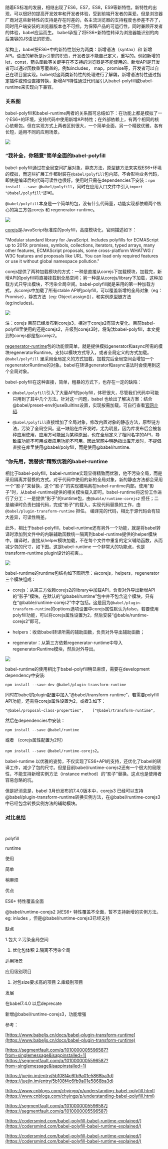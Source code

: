 随着ES标准的发展，相继出现了ES6，ES7，ES8，ES9等新特性。新特性的出现，可以很好的提高开发效率和开发者体验，受到前端开发者的喜爱。但是浏览器厂商对这些新特性的支持是存在时差的，各主流浏览器的支持程度也参差不齐了，同时用户端安装的浏览器版本也不可控。为保障产品的可运行性，同时兼顾开发者的体验，babel应运而生。 babel承担了将ES6+新特性转译为浏览器能识别的向后兼容的JS语法的职责。

架构上，babel把ES6+中的新特性划分为两类：新增语法（syntax）和 新增API。语法的解析是js引擎的职责，开发者是不能自己定义，重写的。例如新增的 let，const，箭头函数等关键字在不支持的浏览器是不能使用的。新增API是开发者可以通过函数重写覆盖的，例如includes， map，promise等，开发者可以自己在项目里实现。babel对这两类新特性的处理进行了解耦，新增语法特性通过指定插件或预设直接转换，新增API特性通过代码层引入babel-polyfill或babel-runtime来实现向下兼容。

### 关系图

babel-polyfill和babel-runtime两者的关系图可总结如下：在功能上都是模拟了一个ES6+的环境，支持代码中使用新增API特性；在外部依赖上，有两个相同的核心依赖包。但在实现方式上两者区别很大，一个简单全面，另一个精致优雅，各有长短，适用不同的应用场景。 

![](https://img-blog.csdnimg.cn/20190802103121987.png?x-oss-process=image/watermark,type_ZmFuZ3poZW5naGVpdGk,shadow_10,text_aHR0cHM6Ly9ibG9nLmNzZG4ubmV0L2h1cGlhbjE5ODk=,size_16,color_FFFFFF,t_70)

### “我补全，你随意”简单全面的babel-polyfill

babel-polyfill通过在全局空间扩展对象，静态方法，原型链方法来实现ES6+环境的模拟，而这些扩展工作都封装在`@babel/polyfill`包内部，不会影响业务代码，即使是编译后的代码可读性也很好。使用时只需在dependencies下安装：`npm install --save @babel/polyfill`，同时在应用入口文件中引入`import "@babel/polyfill"`即可。

`@babel/polyfill`本身是一个简单的包，没有什么代码量，功能实现都依赖两个核心的第三方包corejs 和 regenerator-runtime。 

![](https://img-blog.csdnimg.cn/20190802103250622.png?x-oss-process=image/watermark,type_ZmFuZ3poZW5naGVpdGk,shadow_10,text_aHR0cHM6Ly9ibG9nLmNzZG4ubmV0L2h1cGlhbjE5ODk=,size_16,color_FFFFFF,t_70)

[corejs](https://github.com/zloirock/core-js#readme)是JavaScript标准库的polyfill，高度模块化，官网描述如下：

"Modular standard library for JavaScript. Includes polyfills for ECMAScript up to 2019: promises, symbols, collections, iterators, typed arrays, many other features, ECMAScript proposals, some cross-platform WHATWG / W3C features and proposals like URL. You can load only required features or use it without global namespace pollution."

corejs提供了两种加载模块的方式：一种是直接从corejs下加载模块，加载完，新增API的polyfill将直接挂载到全局空间；另一种是从corejs/library下加载，这种加载方式只导出模块，不污染全局空间。babel-polyfill就是采用的第一种加载方式，从corejs中加载了所有stable API的polyfill，可以覆盖新增的全局对象（eg：Promise），静态方法（eg: Object.assign()），和实例原型链方法(eg:includes)。 

![](https://img-blog.csdnimg.cn/20190802103334969.png?x-oss-process=image/watermark,type_ZmFuZ3poZW5naGVpdGk,shadow_10,text_aHR0cHM6Ly9ibG9nLmNzZG4ubmV0L2h1cGlhbjE5ODk=,size_16,color_FFFFFF,t_70)

注：corejs 目前已经发布到corejs3，相对于corejs2有较大变化。目前babel-polyfill里使用的还是corejs2，升级到corejs3时，将淘汰babel-polyfill，本文提到的corejs都是指corejs2。

[regenerator-runtime](https://github.com/facebook/regenerator/tree/master/packages/regenerator-runtime)包的功能很简单，就是提供模拟generator和async所需的模块regeneratorRuntime。支持以模块方式导入，或者全局定义的方式加载。`@babel/polyfill` 里采用全局定义的方式加载，加载完后全局空间会增加一个regeneratorRuntime的对象。babel在转译generator和async语法时会使用到这个全局对象。

babel-polyfill在这种直接，简单，粗暴的方式下，也存在一定的缺陷：

-   `@babel/polyfill`引入了大量API的polyfill，体积很大，尽管我们代码中可能只用到了其中几个方法。针对这一问题，babel 也给出了解决方案：结合@babel/preset-env的useBuiltIns设置，实现按需加载。可自行查看[官网介绍](https://www.babeljs.cn/docs/babel-polyfill).
    
-   `@babel/polyfill`直接增加了全局对象，修改内置对象的静态方法，原型链方法，污染了全局空间。这一缺陷在库开发时，尤为明显，因为库发布后会被各种应用使用，应用方可能因为某种原因，也在全局定义了相同名字的API，导致库功能不可用或者应用功能不可用。因此官网中明确指出库开发时，不提倡直接在库里使用@babel/polyfill，而是使用@babel/runtime.
    

### “你先用，我替换”精致优雅的babel-runtime

相比于babel-polyfill，babel-runtime实现显得精致而优雅，他不污染全局，而是采用隔离并替换的方式。对于代码中使用的新的全局对象，新的静态方法都会采用一个"影子"来替换，这个"影子"的实现被隔离在babel-runtime内部。使用"影子"时，从babel-runtime提供的相关模块载入即可。babel-runtime将这份工作进行了分工：一是提供"影子"的runtime包，由`@bable/runtime-corejs2` 担任；二是编译时负责扫描代码，完成"影子"的载入，实现代码替换的工作，由`@babel/plugin-transform-runtime` 担任。 编译完的代码，相比于源代码会有较大差异，可读性稍差。

此外，相比于babel-polyfill，babel-runtime还有另外一个功能，就是将babel转译时添加到文件中的内联辅助函数统一隔离到babel-runtime提供的helper模块中，编译时，直接从helper模块加载，不在每个文件中重复的定义辅助函数，从而减少包的尺寸，如下图。这是babel-runtime 一个非常大的功能点，也是transform-runtime plugin设计的初衷。。

![](https://img-blog.csdnimg.cn/20190802103451576.png?x-oss-process=image/watermark,type_ZmFuZ3poZW5naGVpdGk,shadow_10,text_aHR0cHM6Ly9ibG9nLmNzZG4ubmV0L2h1cGlhbjE5ODk=,size_16,color_FFFFFF,t_70)

babel-runtime的runtime包结构如下图所示：由corejs，helpers，regenerator 三个模块组成：

-   corejs：从第三方依赖corejs2的library中加载API，负责对外导出新增API的“影子”模块。在默认的“@babel/runtime”包中并不包含这个模块，只有在“@bable/runtime-corejs2”中才包括。这是因为`@babel/plugin-transform-runtime`的options选项设置中corejs属性默认为false，若要使用polyfill功能，可以将corejs属性设置为2，然后安装“@bable/runtime-corejs2”即可。
    
-   helpers：收敛babel转译所需的辅助函数，负责对外导出辅助函数；
    
-   regenerator：从第三方依赖regenerator-runtime中导入regeneratorRuntime模块，然后对外导出。
    

![](https://img-blog.csdnimg.cn/201908021036006.png?x-oss-process=image/watermark,type_ZmFuZ3poZW5naGVpdGk,shadow_10,text_aHR0cHM6Ly9ibG9nLmNzZG4ubmV0L2h1cGlhbjE5ODk=,size_16,color_FFFFFF,t_70)

babel-runtime的使用相比于babel-polyfill稍显麻烦，需要在development dependency中安装:

`npm install --save-dev @babel/plugin-transform-runtime`

同时在babel的plugin配置中加入“@babel/transform-runtime”，若需要polyfill API功能，还需将corejs属性设置为2，或者3.如下：

```
"@babel/proposal-class-properties",    ["@babel/transform-runtime",
```

然后在dependencies中安装：

`npm install --save @babel/runtime`

或者 （corejs属性配置为2时）

`npm install --save @babel/runtime-corejs2`。

babel-runtime 以优雅的姿势，不仅实现了ES6+API的支持，还优化了babel的转译工作，减少了包的尺寸。但是目前babel/runtime-corejs2还有一个很大的局限性，不能支持新增实例方法（instance method）的“影子”替换。这点也是使用者容易忽略的坑。

但是好消息是，babel 3月份发布的7.4.0版本中，corejs3 已经可以支持@babel/plugin-transform-runtime转换实例方法，在@babel/runtime-corejs3中已经包含转换实例方法的辅助模块。

### 对比总结

 

polyfill

runtime

使用

简单

稍麻烦

优点

ES6+ 特性覆盖全面

@babel/runtime-corejs2 对ES6+ 特性覆盖不全面，暂不支持新增的实例方法。eg: inludes ，但是@babel/runtime-corejs3已经支持

缺点

1.包大 2.污染全局空间

1. 优化包体积 2.隔离不污染全局

适用场景

应用级别项目

1. 对包size要求高的项目 2.库级别项目

发展

在babel7.4.0 以后deprecate

新增@babel/runtime-corejs3，功能增强

参考：

[https://www.babeljs.cn/docs/babel-plugin-transform-runtime](https://www.babeljs.cn/docs/babel-plugin-transform-runtime)

[https://segmentfault.com/q/1010000005596587?from=singlemessage&isappinstalled=1](https://segmentfault.com/q/1010000005596587?from=singlemessage&isappinstalled=1)

[https://juejin.im/entry/5b108f4c6fb9a01e5868ba3d](https://juejin.im/entry/5b108f4c6fb9a01e5868ba3d)

[https://www.cnblogs.com/chyingp/p/understanding-babel-polyfill.html](https://www.cnblogs.com/chyingp/p/understanding-babel-polyfill.html)

[https://segmentfault.com/q/1010000005596587](https://segmentfault.com/q/1010000005596587)

[https://codersmind.com/babel-polyfill-babel-runtime-explained/](https://codersmind.com/babel-polyfill-babel-runtime-explained/)

[https://codersmind.com/babel-polyfill-babel-runtime-explained/](https://codersmind.com/babel-polyfill-babel-runtime-explained/)